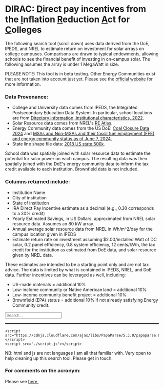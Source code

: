 # DIRAC:  <ins>D</ins>irect pay incentives from the <ins>I</ins>nflation <ins>R</ins>eduction <ins>A</ins>ct for <ins>C</ins>olleges


The following search tool (scroll down) uses data derived from the DoE, IPEDS, and NREL to estimate return on investment for solar arrays on college campuses.  Comparisons are drawn to typical endowments, allowing schools to see the financial benefit of investing in on-campus solar.  The following assumes the array is under 1 MegaWatt in size.

PLEASE NOTE: This tool is in beta testing. Other Energy Communities exist that are not taken into account just yet.  Please see the [official website](https://energycommunities.gov/energy-community-tax-credit-bonus/) for more information.


### Data Provenance:
- College and University data comes from IPEDS, the Integrated Postsecondary Education Data System. In particular, school locations are from [Directory information, institutional characteristics, 2022](https://nces.ed.gov/ipeds/datacenter/DataFiles.aspx?gotoReportId=7&fromIpeds=true&sid=d96aa052-e8ea-42e0-bf18-91165500f959&rtid=7).
- Solar Resource data comes from NREL's [RE Atlas](https://maps.nrel.gov/).
- Energy Community data comes from the US DoE: [Coal Closure Data 2024](https://edx.netl.doe.gov/dataset/dbed5af6-7cf5-4a1f-89bc-a4c17e46256a/resource/4006c9da-f99c-4731-97b2-633cc1578994) and [MSAs and Non-MSAs and their fossil fuel employment (FFE) and energy community status as of June 7, 2024.](https://edx.netl.doe.gov/dataset/dbed5af6-7cf5-4a1f-89bc-a4c17e46256a/resource/13454403-ef6b-479b-b720-d5e3eaefbb91)
- State line shape file data: [2018 US state 500k](https://www.census.gov/geographies/mapping-files/time-series/geo/carto-boundary-file.html).

School data was spatially joined with solar resource data to estimate the potential for solar power on each campus.  The resulting data was then spatially joined with the DoE's energy community data to inform the tax credit available to each institution. Brownfield data is not included.


### Columns returned include:
- Institution Name
- City of institution
- State of institution
- IRA Direct Pay Incentive estimate as a decimal (e.g., 0.30 corresponds to a 30% credit)
- Yearly Estimated Savings, in US Dollars, approximated from NREL solar resource data. Assumes an 80 kW array.
- Annual average solar resource data from NREL in Wh/m^2/day for the campus location given in IPEDS
- Estimate return rate on investment assuming $2.00/installed Watt of DC solar, 0.2 panel efficiency, 0.8 system efficiency, 12 cents/kWh, the tax credit for the institution as estimated from DoE data, and solar resource given by NREL data.

These estimates are intended to be a starting point only and are not tax advice.  The data is limited by what is contained in IPEDS, NREL, and DoE data.  Further incentives can be leveraged as well, including:
- US-made materials = additional 10%
- Low-inclome community or Native American land = additional 10%
- Low-income community benefit project = additional 10%
- Brownfield (EPA) status = additional 10% if not already satisfying Energy Community credit.

<html lang="en">
<head>
    <meta charset="UTF-8">
    <meta name="viewport" content="width=device-width, initial-scale=1.0">
    <title>CSV Search</title>
    <style>
        table {
            width: 100%;
            border-collapse: collapse;
        }
        table, th, td {
            border: 1px solid black;
        }
        th, td {
            padding: 8px;
            text-align: left;
        }
    </style>
</head>
<body>
    <input type="text" id="searchInput" placeholder="Search..." />
    <table id="csvTable">
        <thead>
            <tr></tr>
        </thead>
        <tbody></tbody>
    </table>

    <script src="https://cdnjs.cloudflare.com/ajax/libs/PapaParse/5.3.0/papaparse.min.js"></script>
    <script src="./script.js"></script>
</body>
</html>


NB: html and js are not languages I am all that familiar with.  Very open to help cleaning up this search tool. Please get in touch.


### For comments on the acronym:
Please see [here.](https://www.youtube.com/watch?v=dQw4w9WgXcQ)
